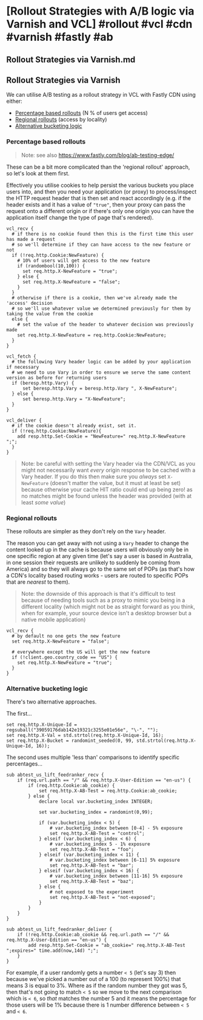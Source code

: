 # [Rollout Strategies with A/B logic via Varnish and VCL] #rollout #vcl #cdn #varnish #fastly #ab

## Rollout Strategies via Varnish.md

## Rollout Strategies via Varnish

We can utilise A/B testing as a rollout strategy in VCL with Fastly CDN using either:

- [Percentage based rollouts](#percentage-based-rollouts) (N % of users get access)
- [Regional rollouts](#regional-rollouts) (access by locality)
- [Alternative bucketing logic](#alternative-bucketing-logic)

### Percentage based rollouts

> Note: see also https://www.fastly.com/blog/ab-testing-edge/

These can be a bit more complicated than the 'regional rollout' approach, so let's look at them first.

Effectively you utilise cookies to help persist the various buckets you place users into, and then you need your application (or proxy) to process/inspect the HTTP request header that is then set and react accordingly (e.g. if the header exists and it has a value of `"true"`, then your proxy can pass the request onto a different origin or if there's only one origin you can have the application itself change the type of page that's rendered).

```vcl
vcl_recv {
  # if there is no cookie found then this is the first time this user has made a request
  # so we'll determine if they can have access to the new feature or not
  if (!req.http.Cookie:NewFeature) {
    # 10% of users will get access to the new feature
    if (randombool(10,100)) {
      set req.http.X-NewFeature = "true";
    } else {
      set req.http.X-NewFeature = "false";
    }
  } 
  # otherwise if there is a cookie, then we've already made the 'access' decision
  # so we'll use whatever value we determined previously for them by taking the value from the cookie
  else {
    # set the value of the header to whatever decision was previously made
    set req.http.X-NewFeature = req.http.Cookie:NewFeature; 
  }
}

vcl_fetch {
  # the following Vary header logic can be added by your application if necessary
  # we need to use Vary in order to ensure we serve the same content version as before for returning users
  if (beresp.http.Vary) {
      set beresp.http.Vary = beresp.http.Vary ", X-NewFeature";
  } else {
      set beresp.http.Vary = "X-NewFeature";
  }
}

vcl_deliver {
  # if the cookie doesn't already exist, set it.
  if (!req.http.Cookie:NewFeature){
    add resp.http.Set-Cookie = "NewFeature=" req.http.X-NewFeature ";";
  }
}
```

> Note: be careful with setting the Vary header via the CDN/VCL as you might not necessarily want _every_ origin response to be cached with a Vary header. If you do this then make sure you _always_ set `X-NewFeature` (doesn't matter the value, but it must at least be set) because otherwise your cache HIT ratio could end up being zero! as no matches might be found unless the header was provided (with at least _some value_)

### Regional rollouts

These rollouts are simpler as they don't rely on the `Vary` header.

The reason you can get away with not using a `Vary` header to change the content looked up in the cache is because users will obviously only be in one specific region at any given time (let's say a user is based in Australia, in one session their requests are unlikely to suddenly be coming from America) and so they will always go to the same set of POPs (as that's how a CDN's locality based routing works - users are routed to specific POPs that are _nearest_ to them).

> Note: the downside of this approach is that it's difficult to test because of needing tools such as a proxy to mimic you being in a different locality (which might not be as straight forward as you think, when for example, your source device isn't a desktop browser but a native mobile application)

```vcl
vcl_recv {
  # by default no one gets the new feature
  set req.http.X-NewFeature = "false";
  
  # everywhere except the US will get the new feature
  if (!client.geo.country_code == "US") {
    set req.http.X-NewFeature = "true";
  }
}
```

### Alternative bucketing logic

There's two alternative approaches. 

The first...

```vcl
set req.http.X-Unique-Id = regsuball("39059176dab142e19321c3255e01e56e", "\-", "");
set req.http.X-Val = std.strtol(req.http.X-Unique-Id, 16);
set req.http.X-Bucket = randomint_seeded(0, 99, std.strtol(req.http.X-Unique-Id, 16)); 
```

The second uses multiple 'less than' comparisons to identify specific percentages...

```
sub abtest_us_lift_feedranker_recv {
    if (req.url.path == "/" && req.http.X-User-Edition == "en-us") {
        if (req.http.Cookie:ab_cookie) {
            set req.http.X-AB-Test = req.http.Cookie:ab_cookie;
        } else {
            declare local var.bucketing_index INTEGER;
            
            set var.bucketing_index = randomint(0,99);
            
            if (var.bucketing_index < 5) {
                # var.bucketing_index between [0-4] - 5% exposure 
                set req.http.X-AB-Test = "control";
            } elseif (var.bucketing_index < 6) {
                # var.bucketing_index 5 - 1% exposure
                set req.http.X-AB-Test = "foo";
            } elseif (var.bucketing_index < 11) {
                # var.bucketing_index between [6-11] 5% exposure
                set req.http.X-AB-Test = "bar";
            } elseif (var.bucketing_index < 16) {
                # var.bucketing_index between [11-16] 5% exposure
                set req.http.X-AB-Test = "baz";
            } else {
                # not exposed to the experiment
                set req.http.X-AB-Test = "not-exposed";
            }
        }
    }
}

sub abtest_us_lift_feedranker_deliver {
    if (!req.http.Cookie:ab_cookie && req.url.path == "/" && req.http.X-User-Edition == "en-us") {
        add resp.http.Set-Cookie = "ab_cookie=" req.http.X-AB-Test ";expires=" time.add(now,14d) ";";
    }
}
```

For example, if a user randomly gets a number `< 5` (let's say 3) then because we've picked a number out of a 100 (to represent 100%) that means 3 is equal to 3%. Where as if the random number they got was 5, then that's not going to match `< 5` so we move to the next comparison which is `< 6`, so _that_ matches the number 5 and it means the percentage for those users will be 1% because there is 1 number difference between `< 5` and `< 6`. 

